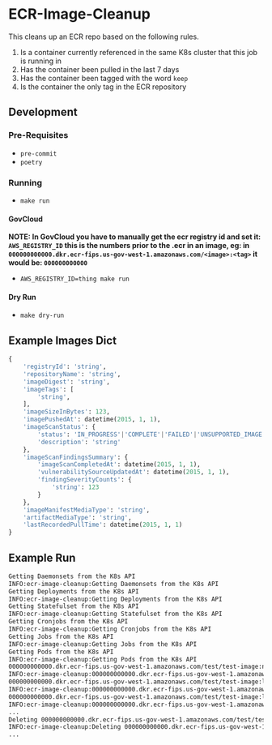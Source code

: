 # ECR-Image-Cleanup

This cleans up an ECR repo based on the following rules.

1. Is a container currently referenced in the same K8s cluster that this job is running in
2. Has the container been pulled in the last 7 days
3. Has the container been tagged with the word `keep`
4. Is the container the only tag in the ECR repository

## Development

### Pre-Requisites

- `pre-commit`
- `poetry`

### Running

- `make run`

#### GovCloud

**NOTE: In GovCloud you have to manually get the ecr registry id and set it: `AWS_REGISTRY_ID` this is the numbers prior to the .ecr in an image, eg: in `000000000000.dkr.ecr-fips.us-gov-west-1.amazonaws.com/<image>:<tag>` it would be: `000000000000`**

- `AWS_REGISTRY_ID=thing make run`

#### Dry Run

- `make dry-run`

## Example Images Dict

```python
{
    'registryId': 'string',
    'repositoryName': 'string',
    'imageDigest': 'string',
    'imageTags': [
        'string',
    ],
    'imageSizeInBytes': 123,
    'imagePushedAt': datetime(2015, 1, 1),
    'imageScanStatus': {
        'status': 'IN_PROGRESS'|'COMPLETE'|'FAILED'|'UNSUPPORTED_IMAGE'|'ACTIVE'|'PENDING'|'SCAN_ELIGIBILITY_EXPIRED'|'FINDINGS_UNAVAILABLE',
        'description': 'string'
    },
    'imageScanFindingsSummary': {
        'imageScanCompletedAt': datetime(2015, 1, 1),
        'vulnerabilitySourceUpdatedAt': datetime(2015, 1, 1),
        'findingSeverityCounts': {
            'string': 123
        }
    },
    'imageManifestMediaType': 'string',
    'artifactMediaType': 'string',
    'lastRecordedPullTime': datetime(2015, 1, 1)
}
```

## Example Run

```txt
Getting Daemonsets from the K8s API
INFO:ecr-image-cleanup:Getting Daemonsets from the K8s API
Getting Deployments from the K8s API
INFO:ecr-image-cleanup:Getting Deployments from the K8s API
Getting Statefulset from the K8s API
INFO:ecr-image-cleanup:Getting Statefulset from the K8s API
Getting Cronjobs from the K8s API
INFO:ecr-image-cleanup:Getting Cronjobs from the K8s API
Getting Jobs from the K8s API
INFO:ecr-image-cleanup:Getting Jobs from the K8s API
Getting Pods from the K8s API
INFO:ecr-image-cleanup:Getting Pods from the K8s API
000000000000.dkr.ecr-fips.us-gov-west-1.amazonaws.com/test/test-image:not-latest was found in k8s workload
INFO:ecr-image-cleanup:000000000000.dkr.ecr-fips.us-gov-west-1.amazonaws.com/test/test-image:not-latest was found in k8s workload
000000000000.dkr.ecr-fips.us-gov-west-1.amazonaws.com/test/test-image:latest was not found in k8s workload
INFO:ecr-image-cleanup:000000000000.dkr.ecr-fips.us-gov-west-1.amazonaws.com/test/test-image:latest was not found in k8s workload
000000000000.dkr.ecr-fips.us-gov-west-1.amazonaws.com/test/test-image:latest was not tagged keep
INFO:ecr-image-cleanup:000000000000.dkr.ecr-fips.us-gov-west-1.amazonaws.com/test/test-image:latest was not tagged keep
...
Deleting 000000000000.dkr.ecr-fips.us-gov-west-1.amazonaws.com/test/test-image:latest
INFO:ecr-image-cleanup:Deleting 000000000000.dkr.ecr-fips.us-gov-west-1.amazonaws.com/test/test-image:latest
...
```
